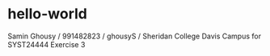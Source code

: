 # hello-world
Samin Ghousy / 991482823 / ghousyS / Sheridan College Davis Campus for SYST24444 Exercise 3
